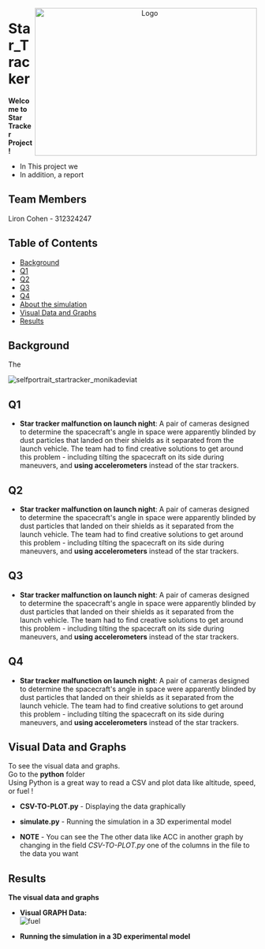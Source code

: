 
<p align="center">
  <img src="https://www.moveshootmove.com/cdn/shop/files/arirex1_0802_4b4aa7c8-46d5-4eea-9c60-339f94a49960_540x.jpg?v=1715072387" alt="Logo" width="450" height="300" align="right">
</p>


#  Star_Tracker

**Welcome to Star Tracker Project !**  
- In This project we 
- In addition, a report 


## Team Members
Liron Cohen - 312324247

## Table of Contents
- [Background](#Background)
- [Q1](#Q1)
- [Q2](#Q2)
- [Q3](#Q3)
- [Q4](#Q4)
- [About the simulation](#About-the-simulation)
- [Visual Data and Graphs](#Visual-Data-and-Graphs)
- [Results](#Results)



## Background
The 


![selfportrait_startracker_monikadeviat](https://github.com/user-attachments/assets/ab6035f8-fa22-40ba-8367-3668a1557ada)

## Q1
- **Star tracker malfunction on launch night**: A pair of cameras designed to determine the spacecraft's angle in space were apparently blinded by dust particles that landed on their shields as it separated from the launch vehicle. The team had to find creative solutions to get around this problem - including tilting the spacecraft on its side during maneuvers, and **using accelerometers** instead of the star trackers.


## Q2
- **Star tracker malfunction on launch night**: A pair of cameras designed to determine the spacecraft's angle in space were apparently blinded by dust particles that landed on their shields as it separated from the launch vehicle. The team had to find creative solutions to get around this problem - including tilting the spacecraft on its side during maneuvers, and **using accelerometers** instead of the star trackers.


## Q3
- **Star tracker malfunction on launch night**: A pair of cameras designed to determine the spacecraft's angle in space were apparently blinded by dust particles that landed on their shields as it separated from the launch vehicle. The team had to find creative solutions to get around this problem - including tilting the spacecraft on its side during maneuvers, and **using accelerometers** instead of the star trackers.



## Q4
- **Star tracker malfunction on launch night**: A pair of cameras designed to determine the spacecraft's angle in space were apparently blinded by dust particles that landed on their shields as it separated from the launch vehicle. The team had to find creative solutions to get around this problem - including tilting the spacecraft on its side during maneuvers, and **using accelerometers** instead of the star trackers.


## Visual Data and Graphs
To see the visual data and graphs.  
Go to the **python** folder  
Using Python is a great way to read a CSV and plot data like altitude, speed, or fuel !

- **CSV-TO-PLOT.py** - Displaying the data graphically
- **simulate.py** - Running the simulation in a 3D experimental model

- **NOTE** - You can see the The other data like ACC in another graph by changing in the field *CSV-TO-PLOT.py* one of the columns in the file to the data you want


## Results
**The visual data and graphs**

- **Visual GRAPH Data:**  
![fuel](https://github.com/user-attachments/assets/0c103555-399e-4f0d-acee-7a34db604123)


- **Running the simulation in a 3D experimental model**



